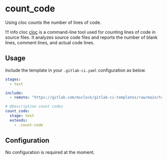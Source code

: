 # count_code

Using cloc counts the number of lines of code.

!!! info cloc
    [cloc](https://github.com/AlDanial/cloc) is a command-line tool used for counting lines of code in source files. It analyzes source code files and reports the number of blank lines, comment lines, and actual code lines.

## Usage

Include the template in your `.gitlab-ci.yaml` configuration as below.

```yaml
stages:
  - test

include:
  - remote: "https://gitlab.com/msclock/gitlab-ci-templates/raw/main/templates/common.yml"

# @Description count codes
count_code:
  stage: test
  extends:
    - .count-code
```

## Configuration

No configuration is required at the moment.
